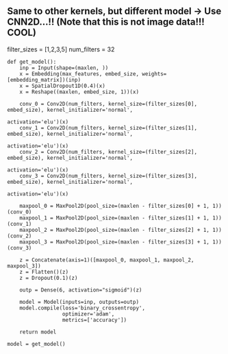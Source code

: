 ## Same to other kernels, but different model -> Use CNN2D...!! (Note that this is not image data!!! COOL)

filter_sizes = [1,2,3,5]
num_filters = 32

    def get_model():    
        inp = Input(shape=(maxlen, ))
        x = Embedding(max_features, embed_size, weights=[embedding_matrix])(inp)
        x = SpatialDropout1D(0.4)(x)
        x = Reshape((maxlen, embed_size, 1))(x)

        conv_0 = Conv2D(num_filters, kernel_size=(filter_sizes[0], embed_size), kernel_initializer='normal',
                                                                                        activation='elu')(x)
        conv_1 = Conv2D(num_filters, kernel_size=(filter_sizes[1], embed_size), kernel_initializer='normal',
                                                                                        activation='elu')(x)
        conv_2 = Conv2D(num_filters, kernel_size=(filter_sizes[2], embed_size), kernel_initializer='normal',
                                                                                        activation='elu')(x)
        conv_3 = Conv2D(num_filters, kernel_size=(filter_sizes[3], embed_size), kernel_initializer='normal',
                                                                                        activation='elu')(x)

        maxpool_0 = MaxPool2D(pool_size=(maxlen - filter_sizes[0] + 1, 1))(conv_0)
        maxpool_1 = MaxPool2D(pool_size=(maxlen - filter_sizes[1] + 1, 1))(conv_1)
        maxpool_2 = MaxPool2D(pool_size=(maxlen - filter_sizes[2] + 1, 1))(conv_2)
        maxpool_3 = MaxPool2D(pool_size=(maxlen - filter_sizes[3] + 1, 1))(conv_3)

        z = Concatenate(axis=1)([maxpool_0, maxpool_1, maxpool_2, maxpool_3])   
        z = Flatten()(z)
        z = Dropout(0.1)(z)

        outp = Dense(6, activation="sigmoid")(z)

        model = Model(inputs=inp, outputs=outp)
        model.compile(loss='binary_crossentropy',
                      optimizer='adam',
                      metrics=['accuracy'])

        return model

    model = get_model()
